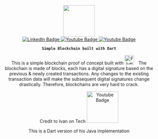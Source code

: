 <div id="header" align="center">
  <img src="https://media.giphy.com/media/MFabj1E9mgUsqwVWHu/giphy.gif" width="100"/>



<div id="badges" align="center">
  <a href="https://www.linkedin.com/in/tung-thomas-nguyen-9b010317b">
    <img src="https://img.shields.io/badge/LinkedIn-blue?style=for-the-badge&logo=linkedin&logoColor=white" alt="LinkedIn Badge"/>
  </a>
  <a href="https://www.youtube.com/@thomasthemaker">
    <img src="https://img.shields.io/badge/YouTube-red?style=for-the-badge&logo=youtube&logoColor=white" alt="Youtube Badge"/>
  </a>
    <a href="https://comfystudio.tech">
    <img src="https://img.shields.io/badge/comfyStudio-green?style=for-the-badge&logo=wordpress&logoColor=black" alt="Youtube Badge"/>
  </a>
</div>

**`Simple Blockchain built with Dart`**

This is a simple blockchain proof of concept built with <img  alt="Flutter" width="30px" style="padding-right:10px;" src="https://cdn.jsdelivr.net/gh/devicons/devicon/icons/dart/dart-original.svg"/>
The blockchain is made of blocks, each has a digital signature based on the previous & newly created transactions. Any changes to the existing transaction data will make the subsequent digital signatures change drastically. Therefore, blockchains are very hard to crack.

Credit to Ivan on Tech <a href="https://www.youtube.com/watch?v=Cy5_AluR4Rc"><img src="https://img.shields.io/badge/YouTube-red?style=for-the-badge&logo=youtube&logoColor=white" alt="Youtube Badge" width = "100"/></a>

This is a Dart version of his Java implementation
